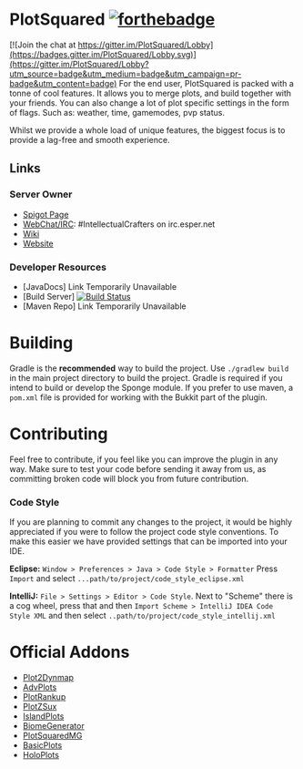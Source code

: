 # PlotSquared [![forthebadge](http://forthebadge.com/images/badges/built-by-developers.svg)](http://forthebadge.com)

[![Join the chat at https://gitter.im/PlotSquared/Lobby](https://badges.gitter.im/PlotSquared/Lobby.svg)](https://gitter.im/PlotSquared/Lobby?utm_source=badge&utm_medium=badge&utm_campaign=pr-badge&utm_content=badge)
For the end user, PlotSquared is packed with a tonne of cool features.
It allows you to merge plots, and build together with your friends. 
You can also change a lot of plot specific settings in the form of
flags. Such as: weather, time, gamemodes, pvp status. 

Whilst we provide a whole load of unique features, the biggest focus
is to provide a lag-free and smooth experience.

## Links

### Server Owner
* [Spigot Page](https://www.spigotmc.org/resources/plotsquared.1177/)
* [WebChat/IRC]: #IntellectualCrafters on irc.esper.net
* [Wiki](https://github.com/intellectualcrafters/plotsquared/wiki)
* [Website](http://plotsquared.com)

### Developer Resources
* [JavaDocs]  Link Temporarily Unavailable 
* [Build Server] [![Build Status](http://ci.plotsquared.com/buildStatus/icon?job=PlotSquared)](http://ci.athion.net/job/PlotSquared/)
* [Maven Repo] Link Temporarily Unavailable 

# Building
Gradle is the **recommended** way to build the project. Use `./gradlew build` in the main project directory to build the project. Gradle is required if you intend to build or develop the Sponge module.
If you prefer to use maven, a `pom.xml` file is provided for working with the Bukkit part of the plugin.

# Contributing
Feel free to contribute, if you feel like you can improve the plugin in any way. Make sure to test your code before sending it away from us, as committing broken code will block you from future contribution.

### Code Style

If you are planning to commit any changes to the project,
it would be highly appreciated if you were to follow the 
project code style conventions. To make this easier we have
provided settings that can be imported into your IDE.

**Eclipse:**
`Window > Preferences > Java > Code Style > Formatter`
Press `Import` and select `...path/to/project/code_style_eclipse.xml`

**IntelliJ:**
`File > Settings > Editor > Code Style`. Next to "Scheme" there is a cog wheel, press that and then
`Import Scheme > IntelliJ IDEA Code Style XML` and then select `..path/to/project/code_style_intellij.xml`

# Official Addons
* [Plot2Dynmap](http://www.spigotmc.org/resources/plot2dynmap.1292/)
* [AdvPlots](http://www.spigotmc.org/resources/advplots-%CE%B2.1500/)
* [PlotRankup](http://www.spigotmc.org/resources/plotrankup.1571/)
* [PlotZSux](https://www.spigotmc.org/resources/plotzsux.9563/)
* [IslandPlots](https://www.spigotmc.org/resources/islandplots.9421/)
* [BiomeGenerator](https://www.spigotmc.org/resources/biomegenerator.1663/)
* [PlotSquaredMG](https://www.spigotmc.org/resources/plotsquaredmg.8025/)
* [BasicPlots](https://www.spigotmc.org/resources/basicplots.6901/)
* [HoloPlots](https://www.spigotmc.org/resources/holoplots.4880/)

[WebChat/IRC]: http://webchat.esper.net/?nick=&channels=IntellectualCrafters&fg_color=000&fg_sec_color=000&bg_color=FFF
